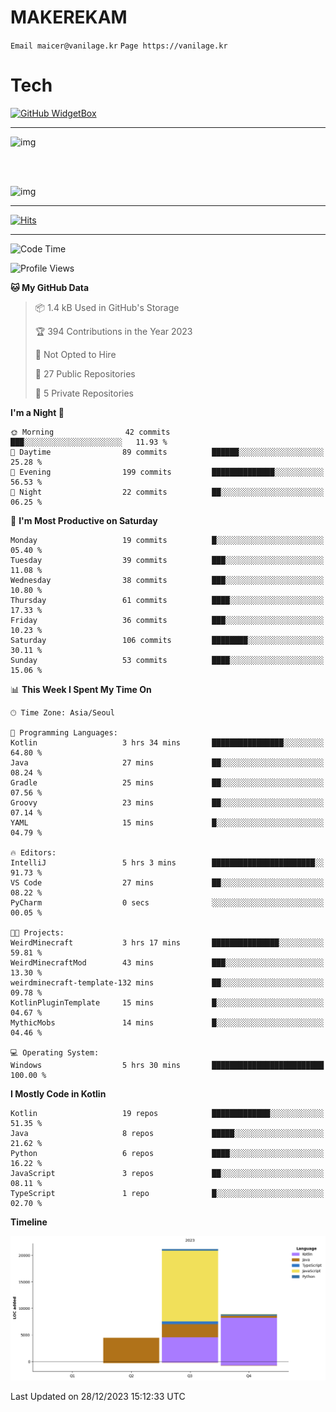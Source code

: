 # MAKEREKAM

`Email maicer@vanilage.kr`
`Page https://vanilage.kr`

# Tech

[![GitHub WidgetBox](https://github-widgetbox.vercel.app/api/skills?languages=python,js,ts,c,cpp,cs,java,kotlin,bash,md,html,css,xml,yaml,swift,powershell,json,R,SQL,php&tools=git,npm,gradle,nodejs,vercel,nginx&includeNames=true&theme=darkmode)](https://github.com/Jurredr/github-widgetbox)

---

![img](https://github-readme-stats.vercel.app/api/top-langs/?username=MAKEREKAM&layout=compact&theme=gruvbox)

<br>
<br>

![img](https://github-readme-stats.vercel.app/api/?username=MAKEREKAM&layout=compact&theme=gruvbox)

---

[![Hits](https://hits.seeyoufarm.com/api/count/incr/badge.svg?url=https%3A%2F%2Fgithub.com%2FMAKEREKAM&count_bg=%234A49D1&title_bg=%23555555&icon=&icon_color=%23E7E7E7&title=방문&edge_flat=false)](https://hits.seeyoufarm.com)

---

<!--START_SECTION:waka-->
![Code Time](http://img.shields.io/badge/Code%20Time-115%20hrs-blue)

![Profile Views](http://img.shields.io/badge/Profile%20Views-0-blue)

**🐱 My GitHub Data** 

> 📦 1.4 kB Used in GitHub's Storage 
 > 
> 🏆 394 Contributions in the Year 2023
 > 
> 🚫 Not Opted to Hire
 > 
> 📜 27 Public Repositories 
 > 
> 🔑 5 Private Repositories 
 > 
**I'm a Night 🦉** 

```text
🌞 Morning                42 commits          ███░░░░░░░░░░░░░░░░░░░░░░   11.93 % 
🌆 Daytime                89 commits          ██████░░░░░░░░░░░░░░░░░░░   25.28 % 
🌃 Evening                199 commits         ██████████████░░░░░░░░░░░   56.53 % 
🌙 Night                  22 commits          ██░░░░░░░░░░░░░░░░░░░░░░░   06.25 % 
```
📅 **I'm Most Productive on Saturday** 

```text
Monday                   19 commits          █░░░░░░░░░░░░░░░░░░░░░░░░   05.40 % 
Tuesday                  39 commits          ███░░░░░░░░░░░░░░░░░░░░░░   11.08 % 
Wednesday                38 commits          ███░░░░░░░░░░░░░░░░░░░░░░   10.80 % 
Thursday                 61 commits          ████░░░░░░░░░░░░░░░░░░░░░   17.33 % 
Friday                   36 commits          ███░░░░░░░░░░░░░░░░░░░░░░   10.23 % 
Saturday                 106 commits         ████████░░░░░░░░░░░░░░░░░   30.11 % 
Sunday                   53 commits          ████░░░░░░░░░░░░░░░░░░░░░   15.06 % 
```


📊 **This Week I Spent My Time On** 

```text
🕑︎ Time Zone: Asia/Seoul

💬 Programming Languages: 
Kotlin                   3 hrs 34 mins       ████████████████░░░░░░░░░   64.80 % 
Java                     27 mins             ██░░░░░░░░░░░░░░░░░░░░░░░   08.24 % 
Gradle                   25 mins             ██░░░░░░░░░░░░░░░░░░░░░░░   07.56 % 
Groovy                   23 mins             ██░░░░░░░░░░░░░░░░░░░░░░░   07.14 % 
YAML                     15 mins             █░░░░░░░░░░░░░░░░░░░░░░░░   04.79 % 

🔥 Editors: 
IntelliJ                 5 hrs 3 mins        ███████████████████████░░   91.73 % 
VS Code                  27 mins             ██░░░░░░░░░░░░░░░░░░░░░░░   08.22 % 
PyCharm                  0 secs              ░░░░░░░░░░░░░░░░░░░░░░░░░   00.05 % 

🐱‍💻 Projects: 
WeirdMinecraft           3 hrs 17 mins       ███████████████░░░░░░░░░░   59.81 % 
WeirdMinecraftMod        43 mins             ███░░░░░░░░░░░░░░░░░░░░░░   13.30 % 
weirdminecraft-template-132 mins             ██░░░░░░░░░░░░░░░░░░░░░░░   09.78 % 
KotlinPluginTemplate     15 mins             █░░░░░░░░░░░░░░░░░░░░░░░░   04.67 % 
MythicMobs               14 mins             █░░░░░░░░░░░░░░░░░░░░░░░░   04.46 % 

💻 Operating System: 
Windows                  5 hrs 30 mins       █████████████████████████   100.00 % 
```

**I Mostly Code in Kotlin** 

```text
Kotlin                   19 repos            █████████████░░░░░░░░░░░░   51.35 % 
Java                     8 repos             █████░░░░░░░░░░░░░░░░░░░░   21.62 % 
Python                   6 repos             ████░░░░░░░░░░░░░░░░░░░░░   16.22 % 
JavaScript               3 repos             ██░░░░░░░░░░░░░░░░░░░░░░░   08.11 % 
TypeScript               1 repo              █░░░░░░░░░░░░░░░░░░░░░░░░   02.70 % 
```



**Timeline**

![Lines of Code chart](https://raw.githubusercontent.com/MAKEREKAM/MAKEREKAM/main/assets/bar_graph.png)


 Last Updated on 28/12/2023 15:12:33 UTC
<!--END_SECTION:waka-->
